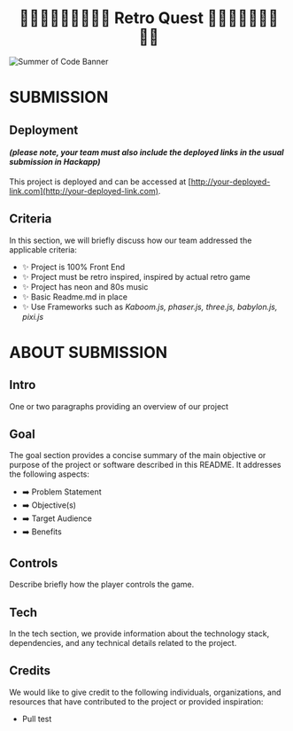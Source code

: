 

<h1 align="center"><strong>👨‍🔧👨🏻‍🔧👸🏼🍄🐲 Retro Quest 🐲🍄👸🏼👨🏻‍🔧👨‍🔧</strong>

</h1>


![Summer of Code Banner](https://res.cloudinary.com/djdefbnij/image/upload/v1690795830/FB9845D5-2359-4863-B550-E76853BCFEC7-1_cmkyvh.jpg)

# SUBMISSION
## Deployment
#### _(please note, your team must also include the deployed links in the usual submission in Hackapp)_
This project is deployed and can be accessed at [http://your-deployed-link.com](http://your-deployed-link.com).

## Criteria
In this section, we will briefly discuss how our team addressed the applicable criteria:

- ✨ Project is 100% Front End
- ✨ Project must be retro inspired, inspired by actual retro game
- ✨ Project has neon and 80s music
- ✨ Basic Readme.md in place
- ✨ Use Frameworks such as *Kaboom.js, phaser.js, three.js, babylon.js, pixi.js*

# ABOUT SUBMISSION
## Intro
One or two paragraphs providing an overview of our project

## Goal
The goal section provides a concise summary of the main objective or purpose of the project or software described in this README. It addresses the following aspects:

- ➡️ Problem Statement
- ➡️ Objective(s)
- ➡️ Target Audience
- ➡️ Benefits

## Controls
Describe briefly how the player controls the game.

## Tech
In the tech section, we provide information about the technology stack, dependencies, and any technical details related to the project.

## Credits
We would like to give credit to the following individuals, organizations, and resources that have contributed to the project or provided inspiration:

- Pull test